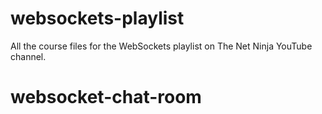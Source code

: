 # websockets-playlist
All the course files for the WebSockets playlist on The Net Ninja YouTube channel.
# websocket-chat-room
